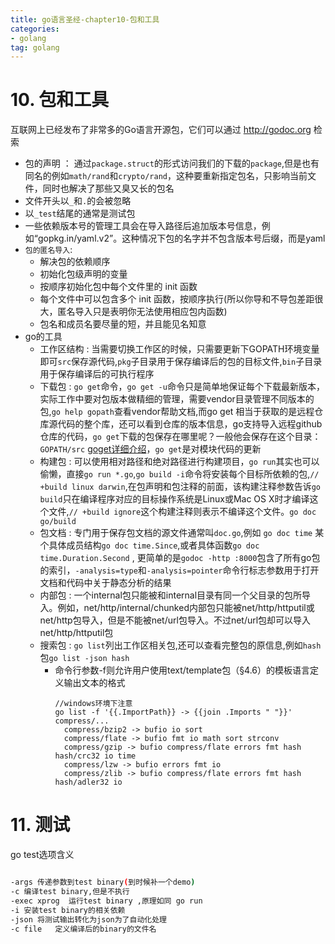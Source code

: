 ```yaml
---
title: go语言圣经-chapter10-包和工具
categories:
- golang
tag: golang
---
```


# 10. 包和工具
互联网上已经发布了非常多的Go语言开源包，它们可以通过 http://godoc.org 检索

- 包的声明 ： 通过`package.struct`的形式访问我们的下载的`package`,但是也有同名的例如`math/rand`和`crypto/rand`，这种要重新指定包名，只影响当前文件，同时也解决了那些又臭又长的包名
- 文件开头以`_`和`.`的会被忽略
- 以`_test`结尾的通常是测试包
- 一些依赖版本号的管理工具会在导入路径后追加版本号信息，例如“gopkg.in/yaml.v2”。这种情况下包的名字并不包含版本号后缀，而是yaml
- `包的匿名导入`:
  - 解决包的依赖顺序
  - 初始化包级声明的变量
  - 按顺序初始化包中每个文件里的 init 函数
  - 每个文件中可以包含多个 init 函数，按顺序执行(所以你导和不导包差距很大，匿名导入只是表明你无法使用相应包内函数)
  - 包名和成员名要尽量的短，并且能见名知意
- go的工具
  - 工作区结构 : 当需要切换工作区的时候，只需要更新下GOPATH环境变量即可`src`保存源代码,`pkg`子目录用于保存编译后的包的目标文件,`bin`子目录用于保存编译后的可执行程序
  - 下载包 : `go get`命令，`go get -u`命令只是简单地保证每个下载最新版本，实际工作中要对包版本做精细的管理，需要vendor目录管理不同版本的包,`go help gopath`查看vendor帮助文档,而go get 相当于获取的是远程仓库源代码的整个库，还可以看到仓库的版本信息，go支持导入远程github仓库的代码，`go get`下载的包保存在哪里呢？一般他会保存在这个目录：`GOPATH/src`
  [goget详细介绍](https://www.cnblogs.com/mrbug/p/11990418.html#:~:text=go%20get%20%E4%B8%8B%E8%BD%BD%E7%9A%84%E5%8C%85,%E7%9A%84go%20%E6%96%87%E4%BB%B6%E5%A4%B9%E4%B8%8B%E3%80%82)，`go get`是对模块代码的更新
  - 构建包 : 可以使用相对路径和绝对路径进行构建项目，`go run`其实也可以偷懒，直接`go run *.go`,`go build -i`命令将安装每个目标所依赖的包,`// +build linux darwin`,在包声明和包注释的前面，该构建注释参数告诉`go build`只在编译程序对应的目标操作系统是Linux或Mac OS X时才编译这个文件,`// +build ignore`这个构建注释则表示不编译这个文件。`go doc go/build`
  - 包文档 : 专门用于保存包文档的源文件通常叫`doc.go`,例如 `go doc time` 某个具体成员结构`go doc time.Since`,或者具体函数`go doc time.Duration.Second` , 更简单的是`godoc -http :8000`包含了所有go包的索引，`-analysis=type`和`-analysis=pointer`命令行标志参数用于打开文档和代码中关于静态分析的结果
  - 内部包 : 一个internal包只能被和internal目录有同一个父目录的包所导入。例如，net/http/internal/chunked内部包只能被net/http/httputil或net/http包导入，但是不能被net/url包导入。不过net/url包却可以导入net/http/httputil包
  - 搜索包 : `go list`列出工作区相关包,还可以查看完整包的原信息,例如`hash`包`go list -json hash`
    - 命令行参数-f则允许用户使用text/template包（§4.6）的模板语言定义输出文本的格式
      ```golang
      //windows环境下注意
      go list -f '{{.ImportPath}} -> {{join .Imports " "}}' compress/...
        compress/bzip2 -> bufio io sort
        compress/flate -> bufio fmt io math sort strconv
        compress/gzip -> bufio compress/flate errors fmt hash hash/crc32 io time
        compress/lzw -> bufio errors fmt io
        compress/zlib -> bufio compress/flate errors fmt hash hash/adler32 io
      ```

# 11. 测试

go test选项含义
```bash

-args 传递参数到test binary(到时候补一个demo)
-c 编译test binary,但是不执行
-exec xprog  运行test binary ,原理如同 go run
-i 安装test binary的相关依赖
-json 将测试输出转化为json为了自动化处理
-c file   定义编译后的binary的文件名

```
